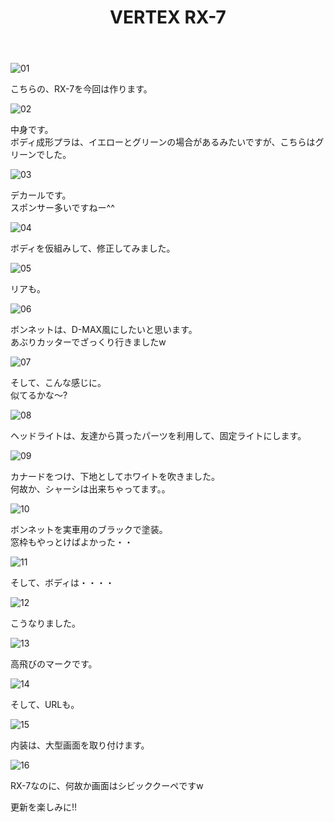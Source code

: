 ﻿---
layout: hobby
title: "VERTEX RX-7"
category: hobby
subcategory: diary
---

![01](/assets/hobby/diary/02/01.jpg)

こちらの、RX-7を今回は作ります。

![02](/assets/hobby/diary/02/02.jpg)

中身です。  
ボディ成形プラは、イエローとグリーンの場合があるみたいですが、こちらはグリーンでした。

![03](/assets/hobby/diary/02/03.jpg)

デカールです。  
スポンサー多いですねー^^

![04](/assets/hobby/diary/02/04.jpg)

ボディを仮組みして、修正してみました。

![05](/assets/hobby/diary/02/05.jpg)

リアも。

![06](/assets/hobby/diary/02/06.jpg)

ボンネットは、D-MAX風にしたいと思います。  
あぶりカッターでざっくり行きましたw

![07](/assets/hobby/diary/02/07.jpg)

そして、こんな感じに。  
似てるかな～?

![08](/assets/hobby/diary/02/08.jpg)

ヘッドライトは、友達から貰ったパーツを利用して、固定ライトにします。

![09](/assets/hobby/diary/02/09.jpg)

カナードをつけ、下地としてホワイトを吹きました。  
何故か、シャーシは出来ちゃってます。。

![10](/assets/hobby/diary/02/10.jpg)

ボンネットを実車用のブラックで塗装。  
窓枠もやっとけばよかった・・

![11](/assets/hobby/diary/02/11.jpg)

そして、ボディは・・・・

![12](/assets/hobby/diary/02/12.jpg)

こうなりました。

![13](/assets/hobby/diary/02/13.jpg)

高飛びのマークです。

![14](/assets/hobby/diary/02/14.jpg)

そして、URLも。

![15](/assets/hobby/diary/02/15.jpg)

内装は、大型画面を取り付けます。

![16](/assets/hobby/diary/02/16.jpg)

RX-7なのに、何故か画面はシビッククーペですw

更新を楽しみに!!